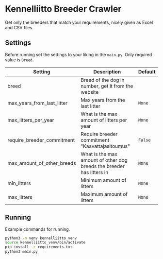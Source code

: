 # Kennelliitto Breeder Crawler

Get only the breeders that match your requirements, nicely given as Excel and CSV files.

## Settings

Before running set the settings to your liking in the `main.py`. Only required value is `Breed`.

|Setting|Description|Default|
|--|--|--|
|breed|Breed of the dog in number, get it from the website||
|max_years_from_last_litter|Max years from the last litter|`None`|
|max_litters_per_year|What is the max amount of litters per year|`None`|
|require_breeder_commitment|Require breeder commitment "Kasvattajasitoumus"|`False`|
|max_amount_of_other_breeds|What is the max amount of other dog breeds the breeder has litters in|`None`|
|min_litters|Minimum amount of litters|`None`|
|max_litters|Maximum amount of litters|`None`|

## Running

Example commands for running.

```bash
python3 -m venv kennelliitto_venv
source kennelliitto_venv/bin/activate
pip install -r requirements.txt
python3 main.py
```
